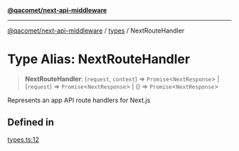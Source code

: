 [**@qacomet/next-api-middleware**](../../README.md)

***

[@qacomet/next-api-middleware](../../modules.md) / [types](../README.md) / NextRouteHandler

# Type Alias: NextRouteHandler

> **NextRouteHandler**: (`request`, `context`) => `Promise`\<`NextResponse`\> \| (`request`) => `Promise`\<`NextResponse`\> \| () => `Promise`\<`NextResponse`\>

Represents an app API route handlers for Next.js

## Defined in

[types.ts:12](https://github.com/QAComet/next-api-middleware/blob/0bd481189c878c6c91f5198b87c801bc07163839/src/types.ts#L12)
